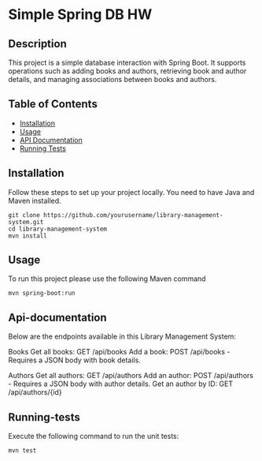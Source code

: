 # Simple Spring DB HW

## Description
This project is a simple database interaction with Spring Boot. 
It supports operations such as adding books and authors, retrieving book and author details, and managing associations between books and authors.

## Table of Contents
- [Installation](#installation)
- [Usage](#usage)
- [API Documentation](#api-documentation)
- [Running Tests](#running-tests)

## Installation
Follow these steps to set up your project locally. You need to have Java and Maven installed.

```console
git clone https://github.com/yourusername/library-management-system.git
cd library-management-system
mvn install
```

## Usage
To run this project please use the following Maven command

```console
mvn spring-boot:run
```

## Api-documentation
Below are the endpoints available in this Library Management System:

Books
Get all books: GET /api/books
Add a book: POST /api/books - Requires a JSON body with book details.

Authors
Get all authors: GET /api/authors
Add an author: POST /api/authors - Requires a JSON body with author details.
Get an author by ID: GET /api/authors/{id}

## Running-tests
Execute the following command to run the unit tests:

```console
mvn test
```
## 
